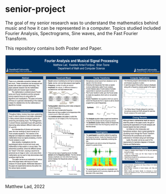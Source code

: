 # senior-project

The goal of my senior research was to understand the mathematics behind music and how it can be represented in a computer. Topics studied included Fourier Analysis, Spectrograms, Sine waves, and the Fast Fourier Transform.

This repository contains both Poster and Paper.

![alt text](https://github.com/matt0681/senior-project/blob/main/Poster.PNG?raw=true)

Matthew Lad, 2022
